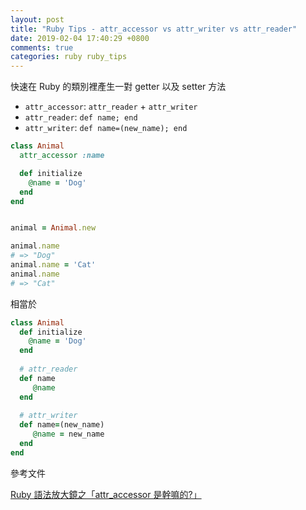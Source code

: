 ```yaml
---
layout: post
title: "Ruby Tips - attr_accessor vs attr_writer vs attr_reader"
date: 2019-02-04 17:40:29 +0800
comments: true
categories: ruby ruby_tips
---
```


<!-- more -->

快速在 Ruby 的類別裡產生一對 getter 以及 setter 方法

* `attr_accessor`: `attr_reader` + `attr_writer`
* `attr_reader`: `def name; end`
* `attr_writer`: `def name=(new_name); end`

```ruby
class Animal
  attr_accessor :name

  def initialize
    @name = 'Dog'
  end
end


animal = Animal.new

animal.name
# => "Dog"
animal.name = 'Cat'
animal.name
# => "Cat"
```

相當於

```ruby
class Animal
  def initialize
    @name = 'Dog'
  end
  
  # attr_reader
  def name
  	 @name
  end
  
  # attr_writer
  def name=(new_name)
  	 @name = new_name
  end
end
```

參考文件

[Ruby 語法放大鏡之「attr_accessor 是幹嘛的?」](https://kaochenlong.com/2015/03/21/attr_accessor/)

